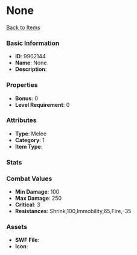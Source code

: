 # None



[Back to Items](../items.md)

### Basic Information

- **ID**: 9902144
- **Name**: None
- **Description**: 

### Properties

- **Bonus**: 0
- **Level Requirement**: 0

### Attributes

- **Type**: Melee
- **Category**: 1
- **Item Type**: 

### Stats


### Combat Values

- **Min Damage**: 100
- **Max Damage**: 250
- **Critical**: 3
- **Resistances**: Shrink,100,Immobility,65,Fire,-35

### Assets

- **SWF File**: 
- **Icon**: 

